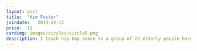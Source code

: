 ```yaml
---
layout: post
title:  "Kim Foster"
joindate:   2014-12-12
price:	12
cardimg: images/circles/circle5.png
description: I teach hip-hop dance to a group of 22 elderly people here on Waiheke Island. The average age of my dancer is 80.
---
```

